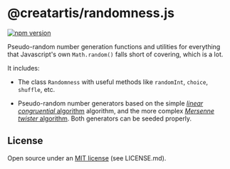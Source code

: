 ﻿# @creatartis/randomness.js

[![npm version](https://badge.fury.io/js/%40creatartis%2Frandomness.svg)](https://badge.fury.io/js/%40creatartis%2Frandomness)

Pseudo-random number generation functions and utilities for everything that 
Javascript's own `Math.random()` falls short of covering, which is a lot. 

It includes:

+ The class `Randomness` with useful methods like `randomInt`, `choice`, 
`shuffle`, etc.

+ Pseudo-random number generators based on the simple 
[_linear congruential_ algorithm](http://en.wikipedia.org/wiki/Linear_congruential_generator) 
algorithm, and the more complex
[_Mersenne twister_ algorithm](http://en.wikipedia.org/wiki/Mersenne_twister#Pseudocode).
Both generators can be seeded properly. 

## License

Open source under an [MIT license](LICENSE.md) (see LICENSE.md).